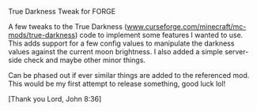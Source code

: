True Darkness Tweak for FORGE

A few tweaks to the True Darkness (www.curseforge.com/minecraft/mc-mods/true-darkness) code to implement 
some features I wanted to use. This adds support for a few config values to manipulate the darkness values 
against the current moon brightness. I also added a simple server-side check and maybe other minor things.

Can be phased out if ever similar things are added to the referenced mod.
This would be my first attempt to release something, good luck lol!

[Thank you Lord, John 8:36]